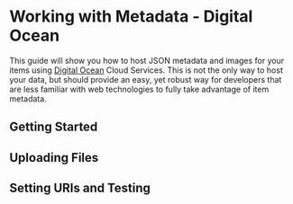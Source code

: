 # Working with Metadata - Digital Ocean

This guide will show you how to host JSON metadata and images for your items
using [Digital Ocean](www.digitalocean.com) Cloud Services. This is not the only
way to host your data, but should provide an easy, yet robust way for developers that
are less familiar with web technologies to fully take advantage of item metadata.

## Getting Started

## Uploading Files

## Setting URIs and Testing
